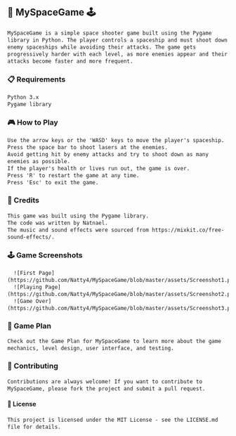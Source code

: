 ## 🚀 MySpaceGame 🕹️

    MySpaceGame is a simple space shooter game built using the Pygame library in Python. The player controls a spaceship and must shoot down enemy spaceships while avoiding their attacks. The game gets progressively harder with each level, as more enemies appear and their attacks become faster and more frequent.

### 📋 Requirements

    Python 3.x
    Pygame library

### 🎮 How to Play

    Use the arrow keys or the 'WASD' keys to move the player's spaceship.
    Press the space bar to shoot lasers at the enemies.
    Avoid getting hit by enemy attacks and try to shoot down as many enemies as possible.
    If the player's health or lives run out, the game is over.
    Press 'R' to restart the game at any time.
    Press 'Esc' to exit the game.

### 🎉 Credits

    This game was built using the Pygame library.
    The code was written by Natnael.
    The music and sound effects were sourced from https://mixkit.co/free-sound-effects/.

### 🕹️ Game Screenshots

      ![First Page](https://github.com/Natty4/MySpaceGame/blob/master/assets/Screenshot1.png)
      ![Playing Page](https://github.com/Natty4/MySpaceGame/blob/master/assets/Screenshot2.png)
      ![Game Over](https://github.com/Natty4/MySpaceGame/blob/master/assets/Screenshot3.png)
      

### 📝 Game Plan
    Check out the Game Plan for MySpaceGame to learn more about the game mechanics, level design, user interface, and testing.
  
### 🤝 Contributing
    Contributions are always welcome! If you want to contribute to MySpaceGame, please fork the project and submit a pull request.
  
#### 📄 License

    This project is licensed under the MIT License - see the LICENSE.md file for details.
